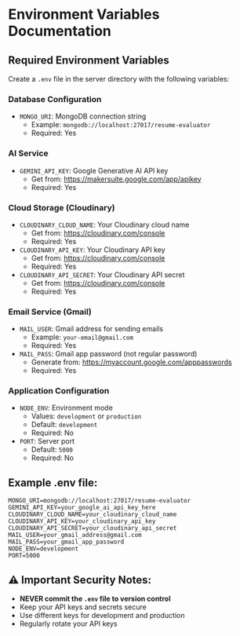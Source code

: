# Environment Variables Documentation

## Required Environment Variables

Create a `.env` file in the server directory with the following variables:

### Database Configuration

- `MONGO_URI`: MongoDB connection string
  - Example: `mongodb://localhost:27017/resume-evaluator`
  - Required: Yes

### AI Service

- `GEMINI_API_KEY`: Google Generative AI API key
  - Get from: https://makersuite.google.com/app/apikey
  - Required: Yes

### Cloud Storage (Cloudinary)

- `CLOUDINARY_CLOUD_NAME`: Your Cloudinary cloud name
  - Get from: https://cloudinary.com/console
  - Required: Yes
- `CLOUDINARY_API_KEY`: Your Cloudinary API key
  - Get from: https://cloudinary.com/console
  - Required: Yes
- `CLOUDINARY_API_SECRET`: Your Cloudinary API secret
  - Get from: https://cloudinary.com/console
  - Required: Yes

### Email Service (Gmail)

- `MAIL_USER`: Gmail address for sending emails
  - Example: `your-email@gmail.com`
  - Required: Yes
- `MAIL_PASS`: Gmail app password (not regular password)
  - Generate from: https://myaccount.google.com/apppasswords
  - Required: Yes

### Application Configuration

- `NODE_ENV`: Environment mode
  - Values: `development` or `production`
  - Default: `development`
  - Required: No
- `PORT`: Server port
  - Default: `5000`
  - Required: No

## Example .env file:

```
MONGO_URI=mongodb://localhost:27017/resume-evaluator
GEMINI_API_KEY=your_google_ai_api_key_here
CLOUDINARY_CLOUD_NAME=your_cloudinary_cloud_name
CLOUDINARY_API_KEY=your_cloudinary_api_key
CLOUDINARY_API_SECRET=your_cloudinary_api_secret
MAIL_USER=your_gmail_address@gmail.com
MAIL_PASS=your_gmail_app_password
NODE_ENV=development
PORT=5000
```

## ⚠️ Important Security Notes:

- **NEVER commit the `.env` file to version control**
- Keep your API keys and secrets secure
- Use different keys for development and production
- Regularly rotate your API keys
